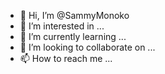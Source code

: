 - 👋 Hi, I’m @SammyMonoko
- 👀 I’m interested in ...
- 🌱 I’m currently learning ...
- 💞️ I’m looking to collaborate on ...
- 📫 How to reach me ...

<!---
SammyMonoko/SammyMonoko is a ✨ special ✨ repository because its `README.md` (this file) appears on your GitHub profile.
You can click the Preview link to take a look at your changes.
--->
